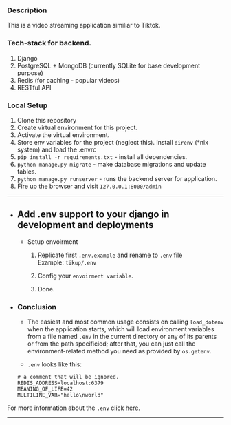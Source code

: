 ### Description

This is a video streaming application similiar to Tiktok.

### Tech-stack for backend.

1. Django
2. PostgreSQL + MongoDB (currently SQLite for base development purpose)
3. Redis (for caching - popular videos)
4. RESTful API

### Local Setup

1. Clone this repository
2. Create virtual environment for this project.
3. Activate the virtual environment.
4. Store env variables for the project (neglect this). Install `direnv` (*nix system) and load the .envrc
5. `pip install -r requirements.txt` - install all dependencies.
6. `python manage.py migrate` - make database migrations and update tables.
7. `python manage.py runserver` - runs the backend server for application.
8. Fire up the browser and visit `127.0.0.1:8000/admin`

---
- ## <b>Add .env support to your django in development and deployments</b>
  - Setup envoirment
    1. Replicate first `.env.example` and rename to `.env` file
        <br/> Example: `tikup/.env`
        
    2. Config your `envoirment variable`.
    3. Done.

- ### Conclusion
    - The easiest and most common usage consists on calling `load_dotenv` when the application starts, which will load environment variables from a file named `.env` in the current directory or any of its parents or from the path specificied; after that, you can just call the environment-related method you need as provided by `os.getenv`.

    - `.env` looks like this:
    ```
    # a comment that will be ignored.
    REDIS_ADDRESS=localhost:6379
    MEANING_OF_LIFE=42
    MULTILINE_VAR="hello\nworld"
    ```

For more information about the `.env` click [here](https://pypi.org/project/python-dotenv/).

---